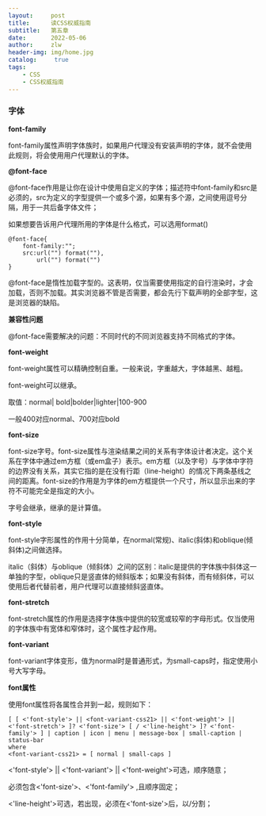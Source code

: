 ```yaml
---
layout:     post
title:      读CSS权威指南
subtitle:   第五章
date:       2022-05-06
author:     zlw
header-img: img/home.jpg
catalog: 	 true
tags:
    - CSS
    - CSS权威指南
---
```


### 字体

**font-family**

font-family属性声明字体族时，如果用户代理没有安装声明的字体，就不会使用此规则，将会使用用户代理默认的字体。

**@font-face**

@font-face作用是让你在设计中使用自定义的字体；描述符中font-family和src是必须的，src为定义的字型提供一个或多个源，如果有多个源，之间使用逗号分隔，用于一共后备字体文件；

如果想要告诉用户代理所用的字体是什么格式，可以选用format()

```
@font-face{
	font-family:"";
	src:url("") format(""),
		url("") format("")
}
```

@font-face是惰性加载字型的。这表明，仅当需要使用指定的自行渲染时，才会加载，否则不加载。其实浏览器不管是否需要，都会先行下载声明的全部字型，这是浏览器的缺陷。

**兼容性问题**

@font-face需要解决的问题：不同时代的不同浏览器支持不同格式的字体。

**font-weight**

font-weight属性可以精确控制自重。一般来说，字重越大，字体越黑、越粗。

font-weight可以继承。

取值：normal\| bold\|bolder\|lighter\|100-900

一般400对应normal、700对应bold

**font-size**

font-size字号。font-size属性与渲染结果之间的关系有字体设计者决定。这个关系在字体中通过em方框（或em盒子）表示。em方框（以及字号）与字体中字符的边界没有关系，其实它指的是在没有行距（line-height）的情况下两条基线之间的距离。font-size的作用是为字体的em方框提供一个尺寸，所以显示出来的字符不可能完全是指定的大小。

字号会继承，继承的是计算值。

**font-style**

font-style字形属性的作用十分简单，在normal(常规)、italic(斜体)和oblique(倾斜体)之间做选择。

italic（斜体）与oblique（倾斜体）之间的区别：italic是提供的字体族中斜体这一单独的字型，oblique只是竖直体的倾斜版本；如果没有斜体，而有倾斜体，可以使用后者代替前者，用户代理可以直接倾斜竖直体。

**font-stretch**

font-stretch属性的作用是选择字体族中提供的较宽或较窄的字母形式。仅当使用的字体族中有宽体和窄体时，这个属性才起作用。

**font-variant**

font-variant字体变形，值为normal时是普通形式，为small-caps时，指定使用小号大写字母。

**font属性**

使用font属性将各属性合并到一起，规则如下：

```
[ [ <'font-style'> || <font-variant-css21> || <'font-weight'> || <'font-stretch'> ]? <'font-size'> [ / <'line-height'> ]? <'font-family'> ] | caption | icon | menu | message-box | small-caption | status-bar
where 
<font-variant-css21> = [ normal | small-caps ]
```

<'font-style'> \|\| <'font-variant'> \|\| <'font-weight'>可选，顺序随意；

必须包含<'font-size'>、<'font-family'> ,且顺序固定；

 <'line-height'>可选，若出现，必须在<'font-size'>后，以/分割；